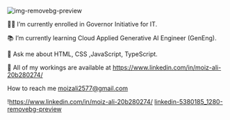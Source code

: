 
![img-removebg-preview](https://github.com/moiz257/moiz257/assets/168088647/2cc7603c-4276-4925-b3c3-462458541d03)




👨‍🎓 I’m currently enrolled in Governor Initiative for IT.

📚 I’m currently learning Cloud Applied Generative AI Engineer (GenEng).

💬 Ask me about HTML, CSS ,JavaScript, TypeScript.

🔗 All of my workings are available at https://www.linkedin.com/in/moiz-ali-20b280274/

How to reach me moizali2577@gmail.com




!https://www.linkedin.com/in/moiz-ali-20b280274/ [linkedin-5380185_1280-removebg-preview](https://github.com/moiz257/moiz257/assets/168088647/0c580bd7-595d-4af6-b5c1-08437091cdd9)

